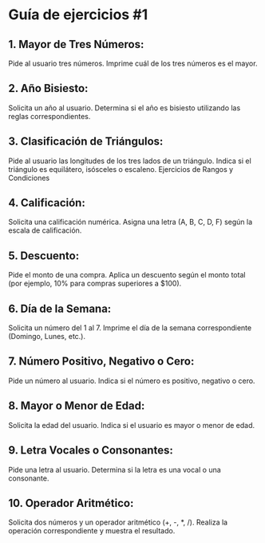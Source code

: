 # Guía de ejercicios #1

## 1. Mayor de Tres Números:
Pide al usuario tres números.
Imprime cuál de los tres números es el mayor.

## 2. Año Bisiesto:
Solicita un año al usuario.
Determina si el año es bisiesto utilizando las reglas correspondientes.

## 3. Clasificación de Triángulos:
Pide al usuario las longitudes de los tres lados de un triángulo.
Indica si el triángulo es equilátero, isósceles o escaleno.
Ejercicios de Rangos y Condiciones


## 4. Calificación:
Solicita una calificación numérica.
Asigna una letra (A, B, C, D, F) según la escala de calificación.

## 5. Descuento:
Pide el monto de una compra.
Aplica un descuento según el monto total (por ejemplo, 10% para compras superiores a $100).

## 6. Día de la Semana:
Solicita un número del 1 al 7.
Imprime el día de la semana correspondiente (Domingo, Lunes, etc.).

## 7. Número Positivo, Negativo o Cero:
Pide un número al usuario.
Indica si el número es positivo, negativo o cero.

## 8. Mayor o Menor de Edad:
Solicita la edad del usuario.
Indica si el usuario es mayor o menor de edad.

## 9. Letra Vocales o Consonantes:
Pide una letra al usuario.
Determina si la letra es una vocal o una consonante.

## 10. Operador Aritmético:
Solicita dos números y un operador aritmético (+, -, *, /).
Realiza la operación correspondiente y muestra el resultado.
